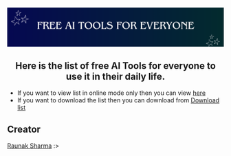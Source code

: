 <p align="center">
  <img src="img\banner.png">
</p>

<h2 align="center">
  Here is the list of free AI Tools for everyone to use it in their daily life.
</h2>

- If you want to view list in online mode only then you can view [here](list\Free_AI_Tools.pdf)
- If you want to download the list then you can download from [Download list](https://drive.google.com/uc?export=download&id=1yGfEdCEytvVtFY7rgaY3gmIgUtz-rXLN
)
  

## Creator
[Raunak Sharma](https://github.com/CoderRony955) :>
